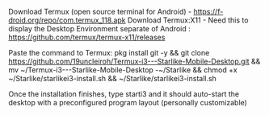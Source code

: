 Download Termux (open source terminal for Android) - https://f-droid.org/repo/com.termux_118.apk
Download Termux:X11 - Need this to display the Desktop Environment separate of Android : https://github.com/termux/termux-x11/releases

Paste the command to Termux:
pkg install git -y && git clone https://github.com/19uncleiroh/Termux-i3---Starlike-Mobile-Desktop.git && mv ~/Termux-i3---Starlike-Mobile-Desktop -~/Starlike && chmod +x ~/Starlike/starlikei3-install.sh && ~/Starlike/starlikei3-install.sh

Once the installation finishes, type starti3 and it should auto-start the desktop with a preconfigured program layout (personally customizable)
